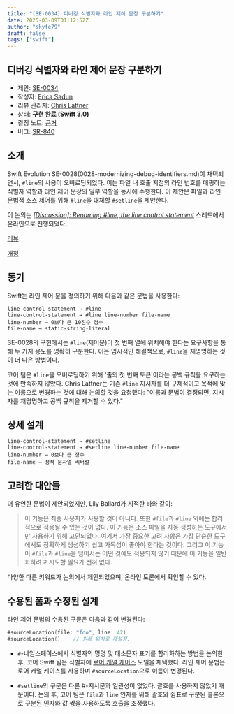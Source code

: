 ```yaml
---
title: "[SE-0034] 디버깅 식별자와 라인 제어 문장 구분하기"
date: 2025-03-09T01:12:52Z
author: "skyfe79"
draft: false
tags: ["swift"]
---
```


## 디버깅 식별자와 라인 제어 문장 구분하기

* 제안: [SE-0034](0034-disambiguating-line.md)
* 작성자: [Erica Sadun](https://github.com/erica)
* 리뷰 관리자: [Chris Lattner](https://github.com/lattner)
* 상태: **구현 완료 (Swift 3.0)**
* 결정 노트: [근거](https://forums.swift.org/t/accepted-se-0034-disambiguating-line-control-statements-from-debugging-identifiers/1614)
* 버그: [SR-840](https://bugs.swift.org/browse/SR-840)


## 소개

Swift Evolution SE-0028(0028-modernizing-debug-identifiers.md)이 채택되면서, `#line`의 사용이 오버로딩되었다. 이는 파일 내 호출 지점의 라인 번호를 매핑하는 식별자 역할과 라인 제어 문장의 일부 역할을 동시에 수행한다. 이 제안은 파일과 라인 문법적 소스 제어를 위해 `#line`을 대체할 `#setline`을 제안한다.

이 논의는 [*\[Discussion\]: Renaming #line, the line control statement*](https://forums.swift.org/t/discussion-renaming-line-the-line-control-statement/1307/24) 스레드에서 온라인으로 진행되었다.

[리뷰](https://forums.swift.org/t/review-se-0034-disambiguating-line-control-statements-from-debugging-identifiers/1477)

[개정](https://forums.swift.org/t/accepted-se-0034-disambiguating-line-control-statements-from-debugging-identifiers/1614/3)


## 동기

Swift는 라인 제어 문을 정의하기 위해 다음과 같은 문법을 사용한다:

```
line-control-statement → #line
line-control-statement → #line line-number file-name
line-number → 0보다 큰 10진수 정수
file-name → static-string-literal
```

SE-0028의 구현에서는 `#line`(제어문)이 첫 번째 열에 위치해야 한다는 요구사항을 통해 두 가지 용도를 명확히 구분한다. 이는 임시적인 해결책으로, `#line`을 재명명하는 것이 더 나은 방법이다.

코어 팀은 `#line`을 오버로딩하기 위해 '줄의 첫 번째 토큰'이라는 공백 규칙을 요구하는 것에 만족하지 않았다. Chris Lattner는 기존 `#line` 지시자를 더 구체적이고 목적에 맞는 이름으로 변경하는 것에 대해 논의할 것을 요청했다: "이름과 문법이 결정되면, 지시자를 재명명하고 공백 규칙을 제거할 수 있다."


## 상세 설계

```
line-control-statement → #setline
line-control-statement → #setline line-number file-name
line-number → 0보다 큰 정수
file-name → 정적 문자열 리터럴
```


## 고려한 대안들

더 유연한 문법이 제안되었지만, Lily Ballard가 지적한 바와 같이:

> 이 기능은 최종 사용자가 사용할 것이 아니다. 또한 `#file`과 `#line` 외에는 합리적으로 적용될 수 있는 것이 없다. 이 기능은 소스 파일을 자동 생성하는 도구에서만 사용하기 위해 고안되었다. 여기서 가장 중요한 고려 사항은 가장 단순한 도구에서도 정확하게 생성하기 쉽고 가독성이 좋아야 한다는 것이다. 그리고 이 기능이 `#file`과 `#line`을 넘어서는 어떤 것에도 적용되지 않기 때문에 이 기능을 일반화하려고 시도할 필요가 전혀 없다.

다양한 다른 키워드가 논의에서 제안되었으며, 온라인 토론에서 확인할 수 있다.


## 수용된 폼과 수정된 설계

라인 제어 문법의 수용된 구문은 다음과 같이 변경된다:

```swift
#sourceLocation(file: "foo", line: 42) 
#sourceLocation()    // 원래 위치로 재설정. 
```

* `#`-네임스페이스에서 식별자의 명명 및 대소문자 표기를 합리화하는 방법을 논의한 후, 코어 Swift 팀은 식별자에 [로어 캐멀 케이스](https://en.wikipedia.org/wiki/CamelCase) 모델을 채택했다. 라인 제어 문법은 로어 캐멀 케이스를 사용하며 `#sourceLocation`으로 이름이 변경된다.

* `#setline`의 구문은 다른 #-지시문과 일관성이 없었다. 괄호를 사용하지 않았기 때문이다. 논의 후, 코어 팀은 `file`과 `line` 인자를 위해 괄호와 쉼표로 구분된 콜론으로 구분된 인자와 값 쌍을 사용하도록 호출을 조정했다.




